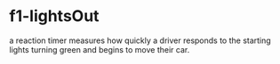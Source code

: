 # f1-lightsOut
a reaction timer measures how quickly a driver responds to the starting lights turning green and begins to move their car.
